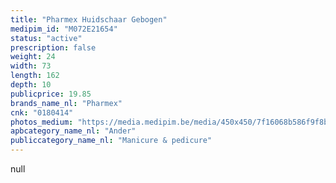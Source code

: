 ```yaml
---
title: "Pharmex Huidschaar Gebogen"
medipim_id: "M072E21654"
status: "active"
prescription: false
weight: 24
width: 73
length: 162
depth: 10
publicprice: 19.85
brands_name_nl: "Pharmex"
cnk: "0180414"
photos_medium: "https://media.medipim.be/media/450x450/7f16068b586f9f8b9cb965a4e8a171d567d52d04.jpg"
apbcategory_name_nl: "Ander"
publiccategory_name_nl: "Manicure & pedicure"
---
```

null

